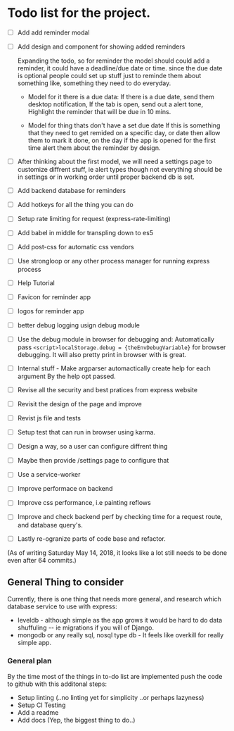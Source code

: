 # Todo list for the project.

- [ ] Add add reminder modal
- [ ] Add design and component for showing added reminders

  Expanding the todo, so for reminder the model should
  could add a reminder, it could have a deadline/due date or time.
  since the due date is optional people could set up stuff just to reminde
  them about something like, something they need to do everyday.

    - Model for it there is a due data:
      If there is a due date, send them desktop notification,
      If the tab is open, send out a alert tone,
      Highlight the reminder that will be due in 10 mins.

    - Model for thing thats don't have a set due date
      If this is something that they need to get remided on a specific
      day, or date then allow them to mark it done, on the day if the app
      is opened for the first time alert them about the reminder by design.

- [ ] After thinking about the first model, we will need a settings
      page to customize diffrent stuff, ie alert types though not everything
      should be in settings or in working order until proper backend db is set.
- [ ] Add backend database for reminders
- [ ] Add hotkeys for all the thing you can do
- [ ] Setup rate limiting for request (express-rate-limiting)
- [ ] Add babel in middle for transpling down to es5
- [ ] Add post-css for automatic css vendors
- [ ] Use strongloop or any other process manager for running express process
- [ ] Help Tutorial
- [ ] Favicon for reminder app
- [ ] logos for reminder app
- [ ] better debug logging usign debug module
- [ ] Use the debug module in browser for debugging and:
        Automatically pass `<script>localStorage.debug = {theEnvDebugVariable}`
        for browser debugging. It will also pretty print in browser with is great.
- [ ] Internal stuff - Make argparser automactically create help for each argument
      By the help opt passed.
- [ ] Revise all the security and best pratices from express website
- [ ] Revisit the design of the page and improve
- [ ] Revist js file and tests
- [ ] Setup test that can run in browser using karma.
- [ ] Design a way, so a user can configure diffrent thing
- [ ] Maybe then provide /settings page to configure that
- [ ] Use a service-worker
- [ ] Improve performace on backend
- [ ] Improve css performance, i.e painting reflows
- [ ] Improve and check backend perf by checking time for a request route,
    and database query's.
- [ ] Lastly re-ogranize parts of code base and refactor.

(As of writing Saturday May 14, 2018, it looks like a lot still needs to be done
even after 64 commits.)

## General Thing to consider

Currently, there is one thing that needs more general, and
research which database service to use with express:
  - leveldb - although simple as the app grows it would be hard to
    do data shuffuling -- ie migrations if you will of Django.
  - mongodb or any really sql, nosql type db - It feels like overkill
    for really simple app.

### General plan

By the time most of the things in to-do list are implemented
push the code to github with this additonal steps:
  - Setup linting (..no linting yet for simplicity ..or perhaps lazyness)
  - Setup CI Testing
  - Add a readme
  - Add docs (Yep, the biggest thing to do..)
